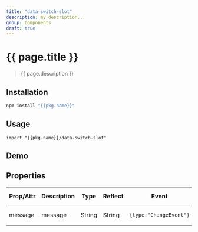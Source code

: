 ```yaml
---
title: "data-switch-slot"
description: my description...
group: Components
draft: true
---
```


# {{ page.title }}

> {{ page.description }}

## Installation

```bash
npm install "{{pkg.name}}"
```

## Usage

```
import "{{pkg.name}}/data-switch-slot"
```

## Demo

<data-switch-slot></data-switch-slot>

## Properties

| Prop/Attr | Description | Type   | Reflect | Event                  | Default Value        |
| --------- | ----------- | ------ | ------- | ---------------------- | -------------------- |
| message   | message     | String | String  | `{type:"ChangeEvent"}` | `"data-switch-slot"` |

<script type="module" src="{{'data-slot-progress.tsx'|asset}}"><script>
